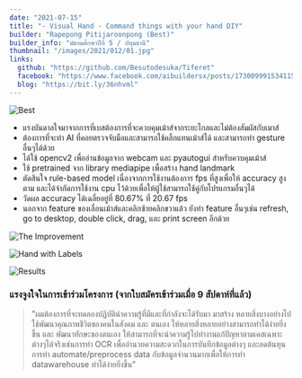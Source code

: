 ```yaml
---
date: "2021-07-15"
title: "- Visual Hand - Command things with your hand DIY"
builder: "Rapepong Pitijaroonpong (Best)"
builder_info: "มัธยมศึกษาปีที่ 5 / ปทุมธานี"
thumbnail: "/images/2021/012/01.jpg"
links:
  github: "https://github.com/Besutodesuka/Tiferet"
  facebook: "https://www.facebook.com/aibuildersx/posts/173009991534115"
  blog: "https://bit.ly/36nhvml"
---
```


![Best](images/2021/012/01.jpg)

- แรงบันดาลใจมาจากการที่เบสต้องการที่จะควบคุมเม้าส์จากระยะไกลและไม่ต้องสัมผัสกับเมาส์
- ต้องการที่จะทำ AI ที่คอยตรวจจับมือและสามารถใช้คลิ้กแทนเม้าส์ได้ และสามารถทำ gesture อื่นๆได้ด้วย
- ได้ใช้ opencv2 เพื่ออ่านข้อมูลจาก webcam และ pyautogui สำหรับควบคุมเม้าส์
- ใช้ pretrained จาก library mediapipe เพื่อสร้าง hand landmark
- ตัดสินใจ rule-based model เนื่องจากการใช้งานต้องการ fps ที่สูงเพื่อให้ accuracy สูงตาม และได้จำกัดการใช้งาน cpu ไว้ด้วยเพื่อให้ผู้ใช้สามารถใช้คู่กับโปรแกรมอื่นๆได้
- วัดผล accuracy ได้เฉลี่ยอยู่ที่ 80.67% ที่ 20.67 fps
- นอกจาก feature ของเลื่อนเม้าส์และคลิกซ้ายคลิกขวาแล้ว ยังทำ feature อื่นๆเช่น refresh, go to desktop, double click, drag, และ print screen อีกด้วย

![The Improvement](images/2021/012/02.jpg)


![Hand with Labels](images/2021/012/03.png)


![Results](images/2021/012/04.jpg)

### แรงจูงใจในการเข้าร่วมโครงการ (จากใบสมัครเข้าร่วมเมื่อ 9 สัปดาห์ที่แล้ว)
> "ผมต้องการที่จะทดลองปฏิบัตินำความรู้ที่มีและที่กำลังจะได้รับมา มาสร้าง หลายสิ่งบางอย่างไปใช้พัฒนาคุณภาพชีวิตของคนในสังคม และ ตนเอง ให้หลายสิ่งหลายอย่างสามารถทำได้ง่ายยิ่งขึ้น และ พัฒนาทักษะของตนเอง ให้สามารถที่จะนำความรู้ไปทำงานแก้ปัญหาตามเคสเฉพาะต่างๆได้จริงเช่นการทำ OCR เพื่ออำนวยความสะดวกในการบันทึกข้อมูลต่างๆ และลดต้นทุน การทำ automate/preprocess data กับข้อมูลจำนวนมากเพื่อให้การทำ datawarehouse ทำได้ง่ายยิ่งขึ้น"